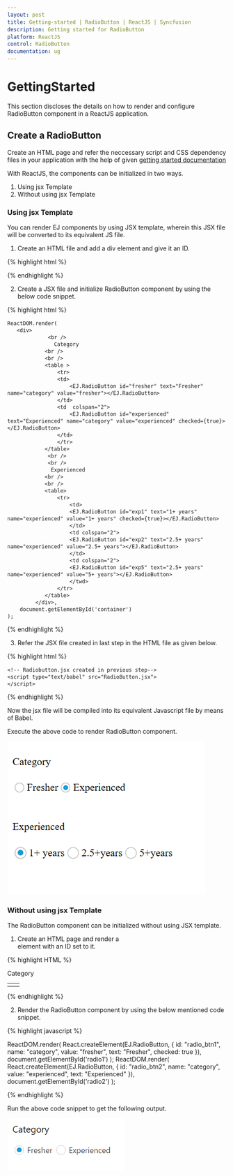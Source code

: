 ```yaml
---
layout: post
title: Getting-started | RadioButton | ReactJS | Syncfusion
description: Getting started for RadioButton
platform: ReactJS
control: RadioButton
documentation: ug
---
```


# GettingStarted

This section discloses the details on how to render and configure RadioButton component in a ReactJS application.

## Create a RadioButton

Create an HTML page and refer the neccessary script and CSS dependency files in your application with the help of given [getting started documentation](https://help.syncfusion.com/reactjs)

With ReactJS, the components can be initialized in two ways. 

1. Using jsx Template
2. Without using jsx Template

### Using jsx Template

You can render EJ components by using JSX template, wherein this JSX file will be converted to its equivalent JS file. 

1. Create an HTML file and add a div element and give it an ID. 

{% highlight html %}

<body>
    <div id="container"></div>
</body>

{% endhighlight %}

2. Create a JSX file and initialize RadioButton component by using the below code snippet.

{% highlight html %}

    ReactDOM.render(   
       <div>
				 <br />
				   Category
				<br />
				<br />
				<table >
					<tr>
					<td>
						<EJ.RadioButton id="fresher" text="Fresher" name="category" value="fresher"></EJ.RadioButton>
					</td>
					<td  colspan="2">
						<EJ.RadioButton id="experienced" text="Experienced" name="category" value="experienced" checked={true}></EJ.RadioButton>
					</td>
					</tr>
				</table>
				 <br />
				 <br />
				  Experienced
				<br />
				<br />
				<table>
					<tr>
						<td>
						<EJ.RadioButton id="exp1" text="1+ years" name="experienced" value="1+ years" checked={true}></EJ.RadioButton>
						</td>
						<td colspan="2">
						<EJ.RadioButton id="exp2" text="2.5+ years" name="experienced" value="2.5+ years"></EJ.RadioButton>
						</td>
						<td colspan="2">
						<EJ.RadioButton id="exp5" text="2.5+ years" name="experienced" value="5+ years"></EJ.RadioButton>
						</twd>
					</tr>
				</table>
			 </div>,
        document.getElementById('container')
    );

{% endhighlight %}

3. Refer the JSX file created in last step in the HTML file as given below. 

 {% highlight html %}

<body>
    <div id="dtp"></div>

    <!-- Radiobutton.jsx created in previous step-->
    <script type="text/babel" src="RadioButton.jsx">
    </script>   
</body>

{% endhighlight %}

Now the jsx file will be compiled into its equivalent Javascript file by means of Babel. 

Execute the above code to render RadioButton component. 

![Create a RadioButton with using jsx Template](Getting-Started_images/RadiobuttonJSX.png)

### Without using jsx Template

The RadioButton component can be initialized without using JSX template. 

1. Create an HTML page and render a <div> element with an ID set to it. 

{% highlight HTML %}

Category
<table>
    <tr>
        <td>
            <div id="radio1"></div>
        </td>
        <td>
            <div id="radio2"></div>
        </td>
    </tr>
</table>

{% endhighlight %}

2. Render the RadioButton component by using the below mentioned code snippet.

{% highlight javascript %}

ReactDOM.render(
    React.createElement(EJ.RadioButton, {
        id: "radio_btn1",
        name: "category",
        value: "fresher",
        text: "Fresher", 
		checked: true
    }),
    document.getElementById('radio1')
);
ReactDOM.render(
    React.createElement(EJ.RadioButton, {
        id: "radio_btn2",
        name: "category",
        value: "experienced",
        text: "Experienced"
    }),
    document.getElementById('radio2')
);

{% endhighlight %}

Run the above code snippet to get the following output.

![Create a RadioButton without using jsx Template](getting-started_images/Radiobutton.png) 

